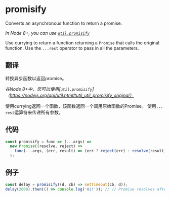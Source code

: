 # promisify

Converts an asynchronous function to return a promise.

*In Node 8+, you can use [`util.promisify`](https://nodejs.org/api/util.html#util_util_promisify_original)*

Use currying to return a function returning a `Promise` that calls the original function.
Use the `...rest` operator to pass in all the parameters.

## 翻译

转换异步函数以返回promise。

*在Node 8+中，您可以使用[`util.promisify`]（https://nodejs.org/api/util.html#util_util_promisify_original）*

使用currying返回一个函数，该函数返回一个调用原始函数的Promise。
使用`... rest`运算符来传递所有参数。

## 代码

```js
const promisify = func => (...args) =>
  new Promise((resolve, reject) =>
    func(...args, (err, result) => (err ? reject(err) : resolve(result)))
  );
```

## 例子

```js
const delay = promisify((d, cb) => setTimeout(cb, d));
delay(2000).then(() => console.log('Hi!')); // // Promise resolves after 2s
```
